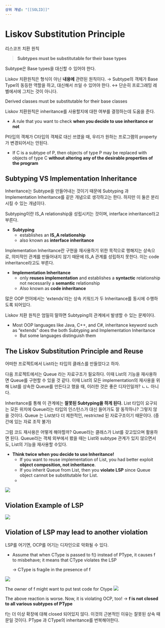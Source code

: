 ```yaml
---
상위 개념: "[[SOLID]]"
---
```

# Liskov Substitution Principle

리스코프 치환 원칙

> **Subtypes must be substitutable for their base types**

Subtype은 Base types을 대신할 수 있어야 한다.

Liskov 치환원칙은 형식이 아닌 **내용에** 관련된 원칙이다. → Subtype의 객체가 Base Type의 동등한 역할을 하고, 대신해서 쓰일 수 있어야 한다. ↔ 단순히 프로그래밍 레벨에서에 그치는 것이 아니다.

Derived classes must be substitutable for their base classes

Liskov 치환원칙은 inheritance를 사용할지에 대한 여부를 결정하는데 도움을 준다.

- A rule that you want to check **when you decide to use inheritance or not**

P타입의 객체가 C타입의 객체로 대신 쓰였을 때, 우리가 원하는 프로그램의 property가 변경되어서는 안된다.

- If C is a subtype of P, then objects of type P may be replaced with objects of type C **without altering** **any of the desirable properties of the program**

## Subtyping VS Implementation Inheritance

Inheritance는 Subtype을 만들어내는 것이기 때문에 Subtyping 과 Implementation Inheritance를 같은 개념으로 생각하고는 한다. 하지만 이 둘은 분리시킬 수 있는 개념이다.

Subtyping이란 IS_A relationship을 성립시키는 것이며, interface inheritance라고 부른다.

- **Subtyping**
    - establishes an **IS_A relationship**
    - also known as **interface inheritance**

Implementation Inheritance란 구현을 재사용하기 위한 목적으로 행해지는 상속으로, 의미적인 관계를 만들어내지 않기 때문에 IS_A 관계를 성립하지 못한다. 이는 code inheritance라고도 부른다.

- **Implementation Inheritance**
    - only **reuses implementation** and establishes a **syntactic** relationship not necessarily a **semantic** relationship
    - Also known as **code inheritance**

많은 OOP 언어에서는 ‘extends’라는 상속 키워드가 두 Inheritance를 동시에 수행하도록 되어있다.

Liskov 치환 원칙은 엄밀히 말하면 Subtyping의 관계에서 발생할 수 있는 문제이다.

- Most OOP languages like Java, C++, and C#, inheritance keyword such as “extends” does the both Subtyping and Implementation Inheritance
    - But some languages distinguish them

## The Liskov Substitution Principle and Reuse

어떠한 프로젝트에서 List라는 타입의 클래스를 만들었다고 하자.

다음 프로젝트에서는 Queue 라는 자료구조가 필요하다. 이때 List의 기능을 재사용하면 Queue를 구현할 수 있을 것 같다. 이때 List의 모든 implementation의 재사용을 위해 List를 상속한 Queue를 만든다고 했을 때, 이러한 것은 좋은 디자인일까? ㄴㄴ 아니다.

Inheritance를 통해 이 관계에는 **잘못된 Subtyping을 하게 된다.** List 타입이 요구되는 모든 위치에 Queue라는 타입의 인스턴스가 대신 들어가도 잘 동작하나? 그렇지 않을 것이다. Queue 는 List보다 더 제한적인, restricted 된 자료구조이기 때문이다. (중간에 있는 자료 조작 불가)

그럼 코드 재사용은 어떻게 해야할까? Queue라는 클래스가 List를 갖고있으며 활용하면 된다. Queue라는 객체 외부에서 봤을 때는 List와 subtype 관계가 있지 않으면서도, List의 기능을 재사용할 수있다.

- **Think twice when you decide to use Inheritance!**
    - If you want to reuse implementation of List, you had better exploit **object composition, not inheritance**.
    - If you inherit Queue from List, then you **violate LSP** since Queue object cannot be substitutable for List.
    - 
![](https://i.imgur.com/6dOiTMY.png)

## Violation Example of LSP

![](https://i.imgur.com/765yg95.png)
## Violation of LSP may lead to another violation

LSP를 어기면, OCP를 어기는 디자인으로 악화될 수 있다.

- Assume that when CType is passed to f() instead of PType, it causes f to misbehave; it means that CType violates the LSP
    
    → CType is fragile in the presence of f
    
![](https://i.imgur.com/yTwe9w3.png)

The owner of f might want to put test code for Ctype
![](https://i.imgur.com/UcbCdmy.png)

The above reaction is worse. Now, it is violating OCP, too! → **f is not closed to all various subtypes of PType**

f는 더 이상 확장에 대해 closed 되어있지 않다. 이것의 근본적인 이유는 잘못된 상속 때문일 것이다. PType 과 CType의 inheritance를 번복해야한다.

